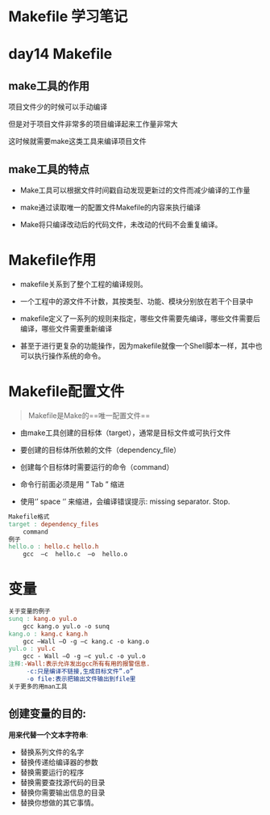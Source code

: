 # Makefile 学习笔记





# day14 Makefile

## make工具的作用

项目文件少的时候可以手动编译

但是对于项目文件非常多的项目编译起来工作量非常大

这时候就需要make这类工具来编译项目文件

## make工具的特点

- Make工具可以根据文件时间戳自动发现更新过的文件而减少编译的工作量

- make通过读取唯一的配置文件Makefile的内容来执行编译 

- Make将只编译改动后的代码文件，未改动的代码不会重复编译。



# Makefile作用

- makefile关系到了整个工程的编译规则。

- 一个工程中的源文件不计数，其按类型、功能、模块分别放在若干个目录中

- makefile定义了一系列的规则来指定，哪些文件需要先编译，哪些文件需要后编译，哪些文件需要重新编译

- 甚至于进行更复杂的功能操作，因为makefile就像一个Shell脚本一样，其中也可以执行操作系统的命令。



# Makefile配置文件

> Makefile是Make的==唯一配置文件==

- 由make工具创建的目标体（target），通常是目标文件或可执行文件

- 要创建的目标体所依赖的文件（dependency_file）

- 创建每个目标体时需要运行的命令（command）

- 命令行前面必须是用 ” Tab ”  缩进
- 使用‘’ space ‘’ 来缩进，会编译错误提示: missing separator. Stop.

```makefile
Makefile格式
target : dependency_files
	command
例子
hello.o : hello.c hello.h
	gcc  –c  hello.c  –o  hello.o
```



# 变量

```makefile
关于变量的例子
sunq : kang.o yul.o
	gcc kang.o yul.o -o sunq
kang.o : kang.c kang.h 
	gcc –Wall –O -g –c kang.c -o kang.o
yul.o : yul.c 
	gcc - Wall –O -g –c yul.c -o yul.o
注释:-Wall:表示允许发出gcc所有有用的报警信息.
     -c:只是编译不链接,生成目标文件”.o”
     -o file:表示把输出文件输出到file里
关于更多的用man工具

```

## 创建变量的目的:

**用来代替一个文本字符串**:

- 替换系列文件的名字 
- 替换传递给编译器的参数 
- 替换需要运行的程序 
- 替换需要查找源代码的目录 
- 替换你需要输出信息的目录 
- 替换你想做的其它事情。
